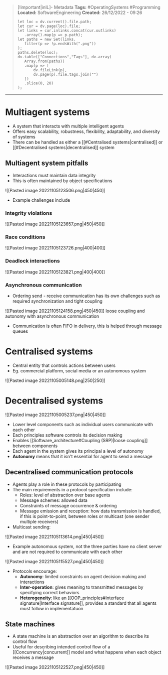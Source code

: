 > [!important|inIL]- Metadata
> **Tags:** #OperatingSystems #Programming 
> **Located:** SoftwareEngineering
> **Created:** 26/12/2022 - 09:26
> ```dataviewjs
>let loc = dv.current().file.path;
>let cur = dv.page(loc).file;
>let links = cur.inlinks.concat(cur.outlinks)
>    .array().map(p => p.path);
>let paths = new Set(links.
>    filter(p => !p.endsWith(".png"))
>);
>paths.delete(loc);
>dv.table(["Connections","Tags"], dv.array(
>    Array.from(paths))
>    .map(p => [
>        dv.fileLink(p),
>        dv.page(p).file.tags.join("")
>    ])
>    .slice(0, 20)
>);
> ```

___
# Multiagent systems
- A system that interacts with multiple intelligent agents 
- Offers easy scalability, robustness, flexibility, adaptability, and diversity of systems
- There can be handled as either a [[#Centralised systems|centralised]] or [[#Decentralised systems|decentralised]] system  
## Multiagent system pitfalls
- Interactions must maintain data integrity
- This is often maintained by object specifications

![[Pasted image 20221105123506.png|450|450]]

- Example challenges include 
### Integrity violations

![[Pasted image 20221105123657.png|450|450]]

### Race conditions

![[Pasted image 20221105123726.png|400|400]]

### Deadlock interactions

![[Pasted image 20221105123821.png|400|400]]

### Asynchronous communication
- Ordering send - receive communication has its own challenges such as required synchronization and tight coupling 

![[Pasted image 20221105124158.png|450|450]]
loose coupling and autonomy with asynchronous communication

- Communication is often FIFO in delivery, this is helped through message queues  

# Centralised systems
- Central entity that controls actions between users 
- Eg. commercial platform, social media or an autonomous system 

![[Pasted image 20221105005148.png|250|250]]

# Decentralised systems

![[Pasted image 20221105005237.png|450|450]]

- Lower level components such as individual users communicate with each other
- Each principles software controls its decision making
- Enables [[Software_architecture#Coupling (SRP)|loose coupling]] between components
- Each agent in the system gives its principal a level of autonomy 
- **Autonomy** means that it isn't essential for agent to send a message 

## Decentralised communication protocols
- Agents play a role in these protocols by participating
- The main requirements in a protocol specification include:
	- Roles: level of abstraction over base agents 
	- Message schemes: allowed data 
	- Constraints of message occurrence & ordering
	- Message emission and reception: how data transmission is handled, if this is point-to-point, between roles or multicast (one sender multiple receivers)
- Multicast sending: 

![[Pasted image 20221105113614.png|450|450]]

- Example autonomous system, not the three parties have no client server and are not required to communicate with each other 

![[Pasted image 20221105115527.png|450|450]]

- Protocols encourage: 
	- **Autonomy**: limited constraints on agent decision making and interactions
	- **Inter-operation**: gives meaning to transmitted messages by specifying correct behaviors
	- **Heterogeneity**: like an [[OOP_principles#Interface signature|Interface signature]],  provides a standard that all agents must follow in implementatuon

## State machines
- A state machine is an abstraction over an algorithm to describe its control flow
- Useful for describing intended control flow of a [[Concurrency|concurrent]] model and what happens when each object receives a message 

![[Pasted image 20221105122527.png|450|450]]

